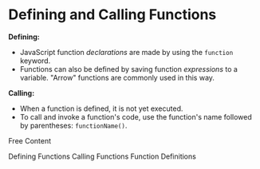 # Defining and Calling Functions

**Defining:** 
- JavaScript function *declarations* are made by using the `function` keyword.
- Functions can also be defined by saving function *expressions* to a variable. "Arrow" functions are commonly used in this way.

**Calling:** 
- When a function is defined, it is not yet executed. 
- To call and invoke a function's code, use the function's name followed by parentheses: `functionName()`.


<ResourceGroupTitle>Free Content</ResourceGroupTitle>

<BadgeLink colorScheme='blue' badgeText='Read' href='https://developer.mozilla.org/en-US/docs/Web/JavaScript/Guide/Functions#defining_functions'>Defining Functions</BadgeLink>
<BadgeLink colorScheme='blue' badgeText='Read' href='https://developer.mozilla.org/en-US/docs/Web/JavaScript/Guide/Functions#calling_functions'>Calling Functions</BadgeLink>
<BadgeLink colorScheme='yellow' badgeText='Read' href='https://www.w3schools.com/js/js_function_definition.asp'>Function Definitions</BadgeLink>


